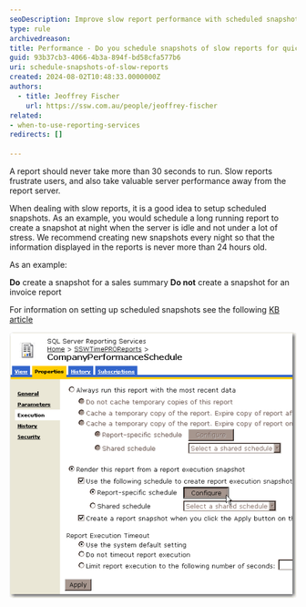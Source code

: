```yaml
---
seoDescription: Improve slow report performance with scheduled snapshots; create nightly backups for fast, fresh data access.
type: rule
archivedreason:
title: Performance - Do you schedule snapshots of slow reports for quicker access?
guid: 93b37cb3-4066-4b3a-894f-bd58cfa577b6
uri: schedule-snapshots-of-slow-reports
created: 2024-08-02T10:48:33.0000000Z
authors: 
  - title: Jeoffrey Fischer
    url: https://ssw.com.au/people/jeoffrey-fischer
related:
- when-to-use-reporting-services
redirects: []

---
```


A report should never take more than 30 seconds to run. Slow reports frustrate users, and also take valuable server performance away from the report server.

<!--endintro-->

When dealing with slow reports, it is a good idea to setup scheduled snapshots. As an example,  you would schedule a long running report to create a snapshot at night when the server is idle and not under a lot of stress. We recommend creating new snapshots every night so that the information displayed in the reports is never more than 24 hours old.

As an example:

**Do** create a snapshot for a sales summary
**Do not** create a snapshot for an invoice report

For information on setting up scheduled snapshots see the following [KB article](http://www.ssw.com.au/ssw/KB/KB.aspx?KBID=Q1119699)

![Figure: Create a scheduled snapshot of slow reports to improve performance](KBQ1119699_2.gif)